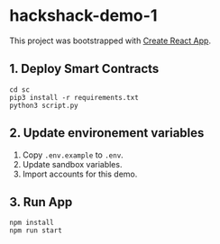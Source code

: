 # hackshack-demo-1

This project was bootstrapped with [Create React App](https://github.com/facebook/create-react-app).

## 1. Deploy Smart Contracts

```
cd sc
pip3 install -r requirements.txt
python3 script.py
```

## 2. Update environement variables

1. Copy `.env.example` to `.env`.
2. Update sandbox variables.
3. Import accounts for this demo.

## 3. Run App

```
npm install
npm run start
```
